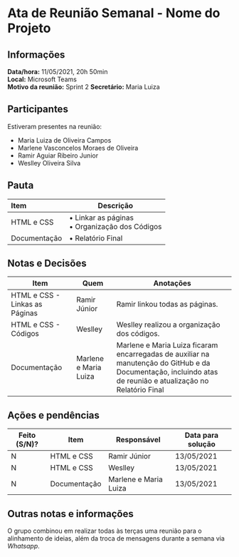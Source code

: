 # Ata de Reunião Semanal - Nome do Projeto

## Informações
**Data/hora:** 11/05/2021, 20h 50min  
**Local:** Microsoft Teams  
**Motivo da reunião:** Sprint 2
**Secretário:** Maria Luiza  

## Participantes
Estiveram presentes na reunião:

- Maria Luiza de Oliveira Campos 
- Marlene Vasconcelos Moraes de Oliveira
- Ramir Aguiar Ribeiro Junior
- Weslley Oliveira Silva

## Pauta

Item | Descrição
:--- | ----
HTML e CSS | • Linkar as páginas<br>• Organização dos Códigos <br> 
Documentação | • Relatório Final 

## Notas e Decisões
Item | Quem | Anotações 
---- | ---- | ---- 
HTML e CSS - Linkas as Páginas | Ramir Júnior | Ramir linkou todas as páginas.  
HTML e CSS - Códigos | Weslley | Weslley realizou a organização dos códigos. 
Documentação | Marlene e Maria Luiza | Marlene e Maria Luiza ficaram encarregadas de auxiliar na manutenção do GitHub e da Documentação, incluindo atas de reunião e atualização no Relatório Final 


## Ações e pendências
| Feito (S/N)? | Item | Responsável | Data para solução |
| ---- | ---- | ---- | ---- |
| N | HTML e  CSS | Ramir Júnior | 13/05/2021 |
| N | HTML e CSS | Weslley | 13/05/2021 |
| N | Documentação | Marlene e Maria Luiza | 13/05/2021 |

## Outras notas e informações
O grupo combinou em realizar todas às terças uma reunião para o alinhamento de ideias, além da troca de mensagens durante a semana via *Whatsapp*.

